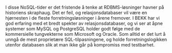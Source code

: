 I disse NoSQL-tider er det fristende å tenke at RDBMS-løsninger havner på historiens skraphaug. Det er feil, og relasjonsdatabaser vil være en hjørnesten i de fleste forretningsløsninger i årene fremover. I BEKK har vi god erfaring med et bredt spekter av relasjonsdatabaser, og vi ser at åpne systemer som MySQL og PostgreSQL holder godt følge med de kommersielle tungvekterne som Microsoft og Oracle. Som alltid er det lurt å unngå de mest proprietære SQL-tilpasningene, og holde forretningslogikken utenfor databasen slik at man ikke går på kompromiss med testbarhet.
